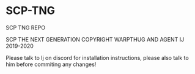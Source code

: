 # SCP-TNG
SCP TNG REPO 

SCP THE NEXT GENERATION COPYRIGHT WARPTHUG AND AGENT IJ 2019-2020

Please talk to Ij on discord for installation instructions,
please also talk to him before commiting any changes!
